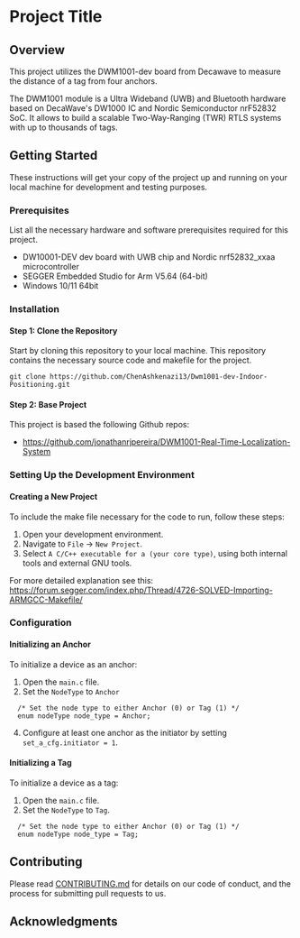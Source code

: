
# Project Title

## Overview

This project utilizes the DWM1001-dev board from Decawave to measure the distance of a tag from four anchors.

The DWM1001 module is a Ultra Wideband (UWB) and Bluetooth hardware based on DecaWave's DW1000 IC and Nordic Semiconductor nrF52832 SoC. It allows to build a scalable Two-Way-Ranging (TWR) RTLS systems with up to thousands of tags.

## Getting Started

These instructions will get your copy of the project up and running on your local machine for development and testing purposes.

### Prerequisites

List all the necessary hardware and software prerequisites required for this project.

- DW10001-DEV dev board with UWB chip and Nordic nrf52832_xxaa microcontroller
- SEGGER Embedded Studio for Arm V5.64 (64-bit)
- Windows 10/11 64bit

### Installation

#### Step 1: Clone the Repository

Start by cloning this repository to your local machine. This repository contains the necessary source code and makefile for the project.

```
git clone https://github.com/ChenAshkenazi13/Dwm1001-dev-Indoor-Positioning.git
```

#### Step 2: Base Project
This project is based the following Github repos:
- https://github.com/jonathanrjpereira/DWM1001-Real-Time-Localization-System

### Setting Up the Development Environment

#### Creating a New Project

To include the make file necessary for the code to run, follow these steps:

1. Open your development environment.
2. Navigate to `File` -> `New Project`.
3. Select `A C/C++ executable for a (your core type)`, using both internal tools and external GNU tools.

For more detailed explanation see this: https://forum.segger.com/index.php/Thread/4726-SOLVED-Importing-ARMGCC-Makefile/

### Configuration

#### Initializing an Anchor

To initialize a device as an anchor:

1. Open the `main.c` file.
2. Set the `NodeType` to `Anchor`
```
  /* Set the node type to either Anchor (0) or Tag (1) */
  enum nodeType node_type = Anchor;

```
4. Configure at least one anchor as the initiator by setting `set_a_cfg.initiator = 1`.

#### Initializing a Tag

To initialize a device as a tag:

1. Open the `main.c` file.
2. Set the `NodeType` to `Tag`.
```
  /* Set the node type to either Anchor (0) or Tag (1) */
  enum nodeType node_type = Tag;

```

## Contributing

Please read [CONTRIBUTING.md](CONTRIBUTING.md) for details on our code of conduct, and the process for submitting pull requests to us.

## Acknowledgments

